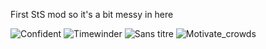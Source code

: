 First StS mod so it's a bit messy in here

![Confident](https://github.com/Paul-Sml/StsMod-Ekko/assets/59653549/e54e3ad8-dfb7-48e5-b230-825a8da6ff76) ![Timewinder](https://github.com/Paul-Sml/StsMod-Ekko/assets/59653549/6810f38d-6c54-489a-8d71-c4e8c18862b0)
![Sans titre](https://github.com/Paul-Sml/StsMod-Ekko/assets/59653549/8b605f6a-c50c-4e1e-a515-4a56e81ba1a0) ![Motivate_crowds](https://github.com/Paul-Sml/StsMod-Ekko/assets/59653549/f7e29c85-74a4-40f2-a6a3-7260f5089c9b)

